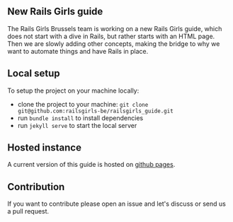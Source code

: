 ## New Rails Girls guide

The Rails Girls Brussels team is working on a new Rails Girls guide, which does not start with a dive in Rails, but rather starts with an HTML page. Then we are slowly adding other concepts, making the bridge to why we want to automate things and have Rails in place.

## Local setup

To setup the project on your machine locally:

* clone the project to your machine: `git clone git@github.com:railsgirls-be/railsgirls_guide.git`
* run `bundle install` to install dependencies
* run `jekyll serve` to start the local server

## Hosted instance

A current version of this guide is hosted on [github pages](http://railsgirls-be.github.io/railsgirls_guide/).


## Contribution

If you want to contribute please open an issue and let's discuss or send us a pull request.

